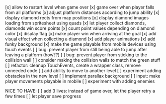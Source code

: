 [x] allow to restart level when game over
[x] game over when player falls from all platforms
[x] adjust platform distances according to jump ability
[x] display diamond rects from map positions
[x] display diamond images loading from spritesheet using quads
[x] let player collect diamonds, diamonds win score points
[x] count point values depending on diamond color
[x] display flag
[x] make player win when arriving at the goal
[x] add visual effect when collecting a diamond
[x] add player animations
[x] add funky background
[x] make the game playable from mobile devices using touch events
[ ] bug: prevent player from still being able to jump after leaving a platform (how??)
[ ] bug: prevent player from sticking to the collision wall
[ ] consider making the collision walls to match the green stuff
[ ] refactor: cleanup TouchEvents, create a wrapper class, remove unneeded code
[ ] add ability to move to another level
[ ] experiment adding obstacles in the new level
[ ] implement parallax background
[ ] input: make player movements playable in mobile
[ ] experiment with adding enemies

NICE TO HAVE:
[ ] add 3 lives: instead of game over, let the player retry a few times
[ ] let player save progress
